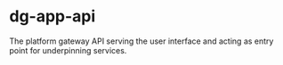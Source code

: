 # dg-app-api
The platform gateway API serving the user interface and acting as entry point for underpinning services.
